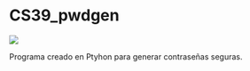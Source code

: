 # CS39_pwdgen

<img src="https://img.shields.io/badge/-python-3776AB?style=for-the-badge&logo=python&logoColor=white" />

Programa creado en Ptyhon para generar contraseñas seguras.
